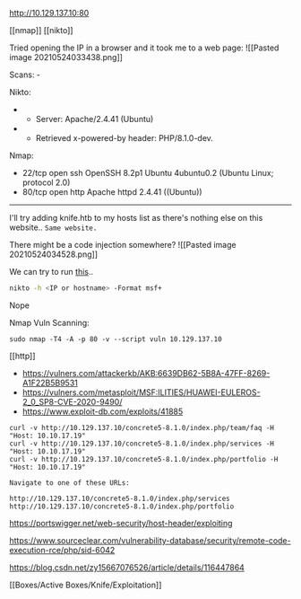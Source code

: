 http://10.129.137.10:80

[[nmap]]
[[nikto]]

Tried opening the IP in a browser and it took me to a web page:
![[Pasted image 20210524033438.png]]

Scans: -

Nikto:
- + Server: Apache/2.4.41 (Ubuntu)
- + Retrieved x-powered-by header: PHP/8.1.0-dev.

Nmap:
- 22/tcp open  ssh     OpenSSH 8.2p1 Ubuntu 4ubuntu0.2 (Ubuntu Linux; protocol 2.0)
- 80/tcp open  http    Apache httpd 2.4.41 ((Ubuntu))

-----

I'll try adding knife.htb to my hosts list as there's nothing else on this website..
`Same website.`

There might be a code injection somewhere?
![[Pasted image 20210524034528.png]]

We can try to run [this](https://null-byte.wonderhowto.com/how-to/scan-for-vulnerabilities-any-website-using-nikto-0151729/)..
```sh
nikto -h <IP or hostname> -Format msf+
```

Nope

Nmap Vuln Scanning:

`sudo nmap -T4 -A -p 80 -v --script vuln 10.129.137.10`

[[http]]
- https://vulners.com/attackerkb/AKB:6639DB62-5B8A-47FF-8269-A1F22B5B9531
- https://vulners.com/metasploit/MSF:ILITIES/HUAWEI-EULEROS-2_0_SP8-CVE-2020-9490/
- https://www.exploit-db.com/exploits/41885

```
curl -v http://10.129.137.10/concrete5-8.1.0/index.php/team/faq -H "Host: 10.10.17.19"
curl -v http://10.129.137.10/concrete5-8.1.0/index.php/services -H "Host: 10.10.17.19"
curl -v http://10.129.137.10/concrete5-8.1.0/index.php/portfolio -H "Host: 10.10.17.19"

Navigate to one of these URLs:

http://10.129.137.10/concrete5-8.1.0/index.php/services
http://10.129.137.10/concrete5-8.1.0/index.php/portfolio
```

https://portswigger.net/web-security/host-header/exploiting

https://www.sourceclear.com/vulnerability-database/security/remote-code-execution-rce/php/sid-6042

https://blog.csdn.net/zy15667076526/article/details/116447864

[[Boxes/Active Boxes/Knife/Exploitation]]